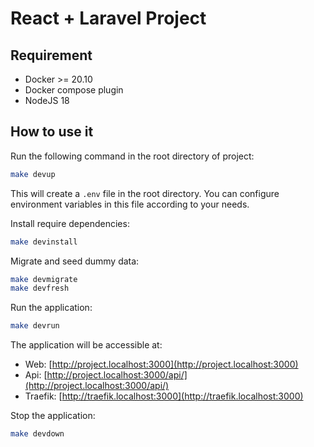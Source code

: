 # React + Laravel Project

## Requirement

- Docker >= 20.10
- Docker compose plugin
- NodeJS 18

## How to use it

Run the following command in the root directory of project:

```bash
make devup
```

This will create a `.env` file in the root directory. You can configure environment variables in this file according to your needs.

Install require dependencies:

```bash
make devinstall
```

Migrate and seed dummy data:

```bash
make devmigrate
make devfresh
```

Run the application:

```bash
make devrun
```

The application will be accessible at:

- Web: [http://project.localhost:3000](http://project.localhost:3000)
- Api: [http://project.localhost:3000/api/](http://project.localhost:3000/api/)
- Traefik: [http://traefik.localhost:3000](http://traefik.localhost:3000)

Stop the application:

```bash
make devdown
```
